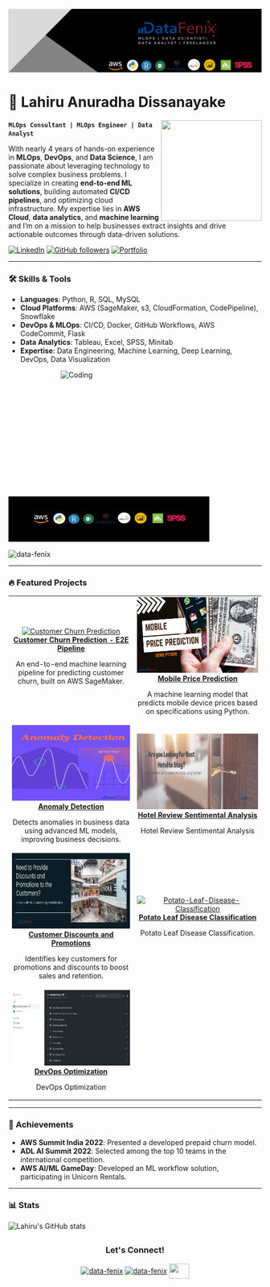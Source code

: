 [![MasterHead](https://github.com/Data-Fenix/Data-Fenix/blob/main/cover.png)](https://Data-Fenix.github.io)
# 🌟 Lahiru Anuradha Dissanayake
<img align="right" src="https://data-fenix.github.io/Data-Fenix-portfolio/images/anuradha.jpg" height = 200 width = 200>

**`MLOps Consultant | MLOps Engineer | Data Analyst`**

With nearly 4 years of hands-on experience in **MLOps**, **DevOps**, and **Data Science**, I am passionate about leveraging technology to solve complex business problems. I specialize in creating **end-to-end ML solutions**, building automated **CI/CD pipelines**, and optimizing cloud infrastructure. My expertise lies in **AWS Cloud**, **data analytics**, and **machine learning** and I’m on a mission to help businesses extract insights and drive actionable outcomes through data-driven solutions.

<p align="left">
   <a href="https://www.linkedin.com/in/anuradha-dissanayake-a33738181/"><img alt="LinkedIn" title="Connect with me on LinkedIn" src="https://custom-icon-badges.demolab.com/badge/Connect%20LinkedIn-blue?style=for-the-badge&logo=linkedin&logoColor=white"/></a> 
   <a href="https://github.com/Data-Fenix"><img alt="GitHub followers" title="Follow me on GitHub" src="https://custom-icon-badges.demolab.com/github/followers/Data-Fenix?color=236ad3&labelColor=1155ba&style=for-the-badge&logo=person-add&label=Follow&logoColor=white"/></a>
   <a href="https://data-fenix.github.io/Data-Fenix-portfolio/"><img alt="Portfolio" title="Check out my portfolio" src="https://custom-icon-badges.demolab.com/badge/Portfolio-portfolio-green?style=for-the-badge&logo=web&logoColor=white"/></a>
</p>

---

### 🛠️ Skills & Tools

- **Languages**: Python, R, SQL, MySQL
- **Cloud Platforms**: AWS (SageMaker, s3, CloudFormation, CodePipeline), Snowflake
- **DevOps & MLOps**: CI/CD, Docker, GitHub Workflows, AWS CodeCommit, Flask
- **Data Analytics**: Tableau, Excel, SPSS, Minitab
- **Expertise**: Data Engineering, Machine Learning, Deep Learning, DevOps, Data Visualization
 

<!--<p align="left"> <img src="https://komarev.com/ghpvc/?username=Data-Fenix&label=Profile%20views&color=129e00&style=plastic" alt="Data-Fenix" /> </p>-->

<img align="right" alt="Coding" width="400" height="250" src="https://cdn.dribbble.com/users/2646423/screenshots/5507196/computer.gif">


<p><img align="center" src="https://github.com/Data-Fenix/Data-Fenix/blob/main/tool%20set.png" alt="toolset" height="90" width = "400"/></p>
<p><img align="center" src="https://github-readme-stats.vercel.app/api/top-langs?username=Data-Fenix&show_icons=true&locale=en&layout=compact" alt="data-fenix" width = "400"/><//></p>

---


### 🔥 Featured Projects

<!-- BEGIN PROJECTS -->
<div align="center">

<table>
  <tr>
    <td align="center">
      <a href="https://github.com/Data-Fenix/aws-sagemaker-pipeline">
        <img src="https://github.com/Data-Fenix/aws-sagemaker-pipeline/blob/main/demo/full.gif" alt="Customer Churn Prediction" width="250" height="150"/>
      </a>
      <br />
      <a href="https://github.com/Data-Fenix/aws-sagemaker-pipeline"><b>Customer Churn Prediction - E2E Pipeline</b></a>
      <p>An end-to-end machine learning pipeline for predicting customer churn, built on AWS SageMaker.</p>
    </td>
    <td align="center">
      <a href="https://github.com/Data-Fenix/mobile-price-prediction">
        <img src="https://github.com/Data-Fenix/mobile-price-prediction/blob/main/Images/mobile%20price.png" alt="Mobile Price Prediction" width="250" height="150"/>
      </a>
      <br />
      <a href="https://github.com/Data-Fenix/mobile-price-prediction"><b>Mobile Price Prediction</b></a>
      <p>A machine learning model that predicts mobile device prices based on specifications using Python.</p>
    </td>
  </tr>
  <tr>
    <td align="center">
      <a href="https://github.com/Data-Fenix/anomaly-detection">
        <img src="https://github.com/Data-Fenix/anomaly-detection/blob/main/Pizza%20(1).png" alt="Anomaly Detection" width="250" height="150"/>
      </a>
      <br />
      <a href="https://github.com/Data-Fenix/anomaly-detection"><b>Anomaly Detection</b></a>
      <p>Detects anomalies in business data using advanced ML models, improving business decisions.</p>
    </td>
    <td align="center">
      <a href="https://github.com/Data-Fenix/Are-you-looking-for-best-hotel-to-stay">
        <img src="https://github.com/Data-Fenix/Are-you-looking-for-best-hotel-to-stay/blob/main/hotel_review_analysis.png" alt="Hotel Review Sentimental Analysis" width="250" height="150"/>
      </a>
      <br />
      <a href="https://github.com/Data-Fenix/Are-you-looking-for-best-hotel-to-stay"><b>Hotel Review Sentimental Analysis</b></a>
      <p>Hotel Review Sentimental Analysis</p>
    </td>
  </tr>
  <tr>
    <td align="center">
      <a href="https://github.com/Data-Fenix/Need-to-Provide-Discounts-and-Promotions-to-the-Customers">
        <img src="https://github.com/Data-Fenix/Need-to-Provide-Discounts-and-Promotions-to-the-Customers/blob/main/K-means%20Clsutering.png" alt="Customer Discounts and Promotions" width="250" height="150"/>
      </a>
      <br />
      <a href="https://github.com/Data-Fenix/Need-to-Provide-Discounts-and-Promotions-to-the-Customers"><b>Customer Discounts and Promotions</b></a>
      <p>Identifies key customers for promotions and discounts to boost sales and retention.</p>
    </td>
    <td align="center">
      <a href="https://github.com/Data-Fenix/Potato-Leaf-Disease-Classification/tree/main">
        <img src="https://github.com/Data-Fenix/Potato-Leaf-Disease-Classification/blob/main/Cover%20Image.png" alt="Potato-Leaf-Disease-Classification
" width="250" height="150"/>
      </a>
      <br />
      <a href="https://github.com/Data-Fenix/Need-to-Provide-Discounts-and-Promotions-to-the-Customers"><b>Potato Leaf Disease Classification
</b></a>
      <p>Potato Leaf Disease Classification.</p>
    </td>
     
  </tr>

  <tr>
    <td align="center">
      <a href="https://github.com/Data-Fenix/pedata-test/blob/main/DevOps%20Optimization.pdf">
        <img src="https://github.com/Data-Fenix/pedata-test/blob/main/GitWorkflow.png" alt="DevOps Optimization" width="250" height="150"/>
      </a>
      <br />
      <a href="https://github.com/Data-Fenix/pedata-test/blob/main/DevOps%20Optimization.pdf"><b>DevOps Optimization</b></a>
      <p>DevOps Optimization</p>
    </td>
     
  </tr>
   
</table>

</div>
<!-- END PROJECTS -->

---

### 🌟 Achievements

- **AWS Summit India 2022**: Presented a developed prepaid churn model.
- **ADL AI Summit 2022**: Selected among the top 10 teams in the international competition.
- **AWS AI/ML GameDay**: Developed an ML workflow solution, participating in Unicorn Rentals.

---

### 📊 Stats

![Lahiru's GitHub stats](https://github-readme-stats.vercel.app/api?username=Data-Fenix&show_icons=true&theme=radical)



<h2></h2>
<h3 align="center">Let's Connect!</h3>
<p align="center">
<!-- <a href="https://twitter.com/khushboogoel01" target="blank"><img align="center" src="https://cdn.jsdelivr.net/npm/simple-icons@3.0.1/icons/twitter.svg" alt="khushboogoel01" height="100" width="40" /></a> -->
<a href="https://data-fenix.github.io/Data-Fenix-portfolio/" target = "blank"><img align="center" src ="https://www.pngkey.com/png/full/19-199475_website-logo-png-website-clipart-png.png" alt="data-fenix" height="30" width="40" /></a>
<a href="https://www.linkedin.com/in/anuradha-dissanayake-a33738181/" target="blank"><img align="center" src="https://cdn.jsdelivr.net/npm/simple-icons@3.0.1/icons/linkedin.svg" alt="data-fenix" height="30" width="40" /></a>
<a href="https://www.upwork.com/freelancers/~01f67268e746c95ccc?viewMode=1" target="blank"><img align="center" src="https://www.shareicon.net/data/2017/02/24/879424_upwork_512x512.png" height="30" width="40" /></a>
</p>

